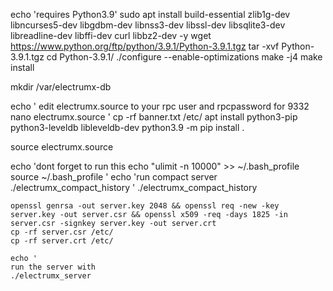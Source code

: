 
echo 'requires Python3.9'
sudo apt install build-essential zlib1g-dev libncurses5-dev libgdbm-dev libnss3-dev libssl-dev libsqlite3-dev libreadline-dev libffi-dev curl libbz2-dev -y
  wget https://www.python.org/ftp/python/3.9.1/Python-3.9.1.tgz
  tar -xvf Python-3.9.1.tgz 
  cd Python-3.9.1/
  ./configure --enable-optimizations
  make -j4
  make install

mkdir /var/electrumx-db

echo '
edit electrumx.source to your rpc user and rpcpassword for 9332
 nano electrumx.source 
'
  cp -rf banner.txt /etc/
  apt install python3-pip python3-leveldb libleveldb-dev
   python3.9 -m pip install .
  

  
  
 
  source electrumx.source 
 
  echo 'dont forget to run this
  echo "ulimit -n 10000" >> ~/.bash_profile
  source ~/.bash_profile
'
  echo 'run compact server
    ./electrumx_compact_history
'
    ./electrumx_compact_history



    openssl genrsa -out server.key 2048 && openssl req -new -key server.key -out server.csr && openssl x509 -req -days 1825 -in server.csr -signkey server.key -out server.crt
    cp -rf server.csr /etc/
    cp -rf server.crt /etc/
  
    echo '
    run the server with 
    ./electrumx_server 
